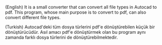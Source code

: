 
(English)
It is a small converter that can convert all file types in Autocad to pdf. This program, whose main purpose is to convert to pdf, can also convert different file types.

(Turkish)
Autocad'deki tüm dosya türlerini pdf'e dönüştürebilen küçük bir dönüştürücüdür. Asıl amacı pdf'e dönüştürmek olan bu program aynı zamanda farklı dosya türlerini de dönüştürebilmektedir.
